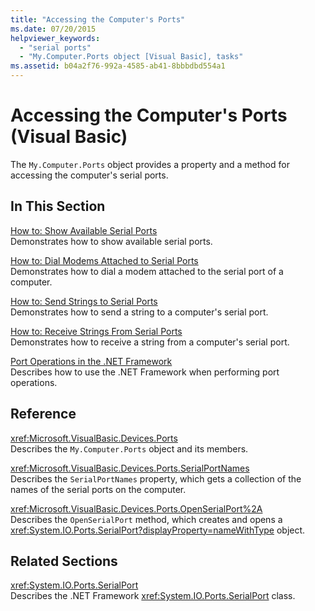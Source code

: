 ```yaml
---
title: "Accessing the Computer's Ports"
ms.date: 07/20/2015
helpviewer_keywords: 
  - "serial ports"
  - "My.Computer.Ports object [Visual Basic], tasks"
ms.assetid: b04a2f76-992a-4585-ab41-8bbbdbd554a1
---
```

# Accessing the Computer's Ports (Visual Basic)

The `My.Computer.Ports` object provides a property and a method for accessing the computer's serial ports.  
  
## In This Section  

 [How to: Show Available Serial Ports](how-to-show-available-serial-ports.md)  
 Demonstrates how to show available serial ports.  
  
 [How to: Dial Modems Attached to Serial Ports](how-to-dial-modems-attached-to-serial-ports.md)  
 Demonstrates how to dial a modem attached to the serial port of a computer.  
  
 [How to: Send Strings to Serial Ports](how-to-send-strings-to-serial-ports.md)  
 Demonstrates how to send a string to a computer's serial port.  
  
 [How to: Receive Strings From Serial Ports](how-to-receive-strings-from-serial-ports.md)  
 Demonstrates how to receive a string from a computer's serial port.  
  
 [Port Operations in the .NET Framework](port-operations-in-the-net-framework.md)  
 Describes how to use the .NET Framework when performing port operations.  
  
## Reference  

 <xref:Microsoft.VisualBasic.Devices.Ports>  
 Describes the `My.Computer.Ports` object and its members.  
  
 <xref:Microsoft.VisualBasic.Devices.Ports.SerialPortNames>  
 Describes the `SerialPortNames` property, which gets a collection of the names of the serial ports on the computer.  
  
 <xref:Microsoft.VisualBasic.Devices.Ports.OpenSerialPort%2A>  
 Describes the `OpenSerialPort` method, which creates and opens a <xref:System.IO.Ports.SerialPort?displayProperty=nameWithType> object.  
  
## Related Sections  

 <xref:System.IO.Ports.SerialPort>  
 Describes the .NET Framework <xref:System.IO.Ports.SerialPort> class.
